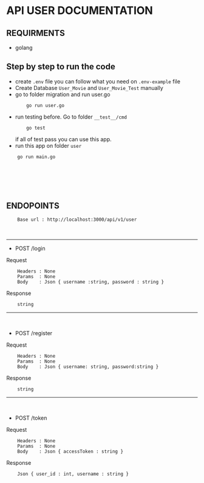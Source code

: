 # API USER DOCUMENTATION

## REQUIRMENTS
+ golang

## Step by step to run the code
+ create ```.env``` file you can follow what you need on ```.env-example``` file
+ Create Database ```User_Movie``` and ```User_Movie_Test``` manually
+ go to folder migration and run user.go
    ```
        go run user.go 
    ```
+ run testing before. Go to folder ```__test__/cmd```
    ```
        go test
    ```
    if all of test pass you can use this app.
+ run this app on folder ```user```
```
    go run main.go
```
<br><br>
-----------

## ENDOPOINTS

```
    Base url : http://localhost:3000/api/v1/user
```
<br>

---
+ POST /login

Request
``` 
    Headers : None
    Params  : None
    Body    : Json { username :string, password : string }
```
Response
```
    string
```
---
<br>

+ POST /register

Request
``` 
    Headers : None
    Params  : None
    Body    : Json { username: string, password:string }
```
Response
```
    string
```
---

<br>

+ POST /token

Request
``` 
    Headers : None
    Params  : None
    Body    : Json { accessToken : string }
```
Response
```
    Json { user_id : int, username : string }
```